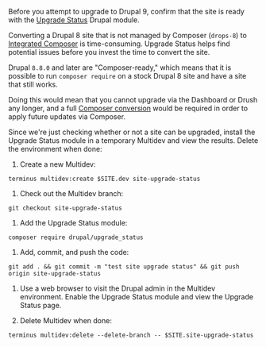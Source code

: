 Before you attempt to upgrade to Drupal 9, confirm that the site is ready with the [Upgrade Status](https://www.drupal.org/project/upgrade_status) Drupal module.

Converting a Drupal 8 site that is not managed by Composer (`drops-8`) to [Integrated Composer](/integrated-composer) is time-consuming. Upgrade Status helps find potential issues before you invest the time to convert the site.

Drupal `8.8.0` and later are "Composer-ready," which means that it is possible to run `composer require` on a stock Drupal 8 site and have a site that still works.

Doing this would mean that you cannot upgrade via the Dashboard or Drush any longer, and a full [Composer conversion](/guides/composer-convert) would be required in order to apply future updates via Composer.

Since we're just checking whether or not a site can be upgraded, install the Upgrade Status module in a temporary Multidev and view the results. Delete the environment when done:

1. Create a new Multidev:

  ```bash{promptUser: user}
  terminus multidev:create $SITE.dev site-upgrade-status
  ```

1. Check out the Multidev branch:

  ```bash{promptUser: user}
  git checkout site-upgrade-status
  ```

1. Add the Upgrade Status module:

  ```bash{promptUser: user}
  composer require drupal/upgrade_status
  ```

1. Add, commit, and push the code:

  ```bash{promptUser: user}
  git add . && git commit -m "test site upgrade status" && git push origin site-upgrade-status
  ```

1. Use a web browser to visit the Drupal admin in the Multidev environment. Enable the Upgrade Status module and view the Upgrade Status page.

1. Delete Multidev when done:

  ```bash{promptUser: user}
  terminus multidev:delete --delete-branch -- $SITE.site-upgrade-status
  ```
